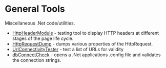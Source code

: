 # General Tools

Miscellaneous .Net code/utilities.

* [HttpHeaderModule](HttpHeaderModule) - testing tool to display HTTP headers at different stages of the page life cycle.
* [HttpRequestDump](HttpRequestDump) - dumps various properties of the HttpRequest.
* [UrlConnectivityTester](UrlConnectivityTester) - test a list of URLs for validity
* [dbConnectCheck](dbConnectCheck) - opens a .Net applications .config file and validates the
    connection strings.